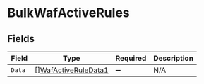 # BulkWafActiveRules


## Fields

| Field                                                             | Type                                                              | Required                                                          | Description                                                       |
| ----------------------------------------------------------------- | ----------------------------------------------------------------- | ----------------------------------------------------------------- | ----------------------------------------------------------------- |
| `Data`                                                            | [][WafActiveRuleData1](../../models/shared/wafactiveruledata1.md) | :heavy_minus_sign:                                                | N/A                                                               |